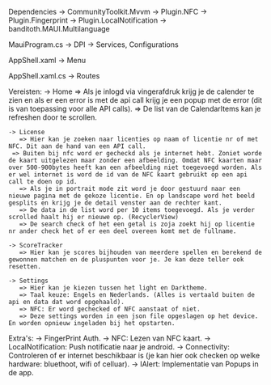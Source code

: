 Dependencies
  -> CommunityToolkit.Mvvm
  -> Plugin.NFC
  -> Plugin.Fingerprint
  -> Plugin.LocalNotification
  -> banditoth.MAUI.Multilanguage

MauiProgram.cs
  -> DPI -> Services, Configurations
  
AppShell.xaml
  -> Menu
  
AppShell.xaml.cs
  -> Routes

Vereisten:
    -> Home
       => Als je inlogd via vingerafdruk krijg je de calender te zien en als er een error is met de api call krijg je een popup met de error (dit is van toepassing voor alle API calls).
       => De list van de CalendarItems kan je refreshen door te scrollen.

    -> License
       => Hier kan je zoeken naar licenties op naam of licentie nr of met NFC. Dit aan de hand van een API call.
	 => Buiten bij nfc word er gecheckd als je internet hebt. Zoniet worde de kaart uitgelezen maar zonder een afbeelding. Omdat NFC kaarten maar over 500-900bytes heeft kan een afbeelding niet toegevoegd worden. Als er wel internet is word de id van de NFC kaart gebruikt op een api call te doen op id.
       => Als je in portrait mode zit word je door gestuurd naar een nieuwe pagina met de gekoze licentie. En op landscape word het beeld gesplits en krijg je de detail venster aan de rechter kant.
       => De data in de list word per 10 items toegevoegd. Als je verder scrolled haalt hij er nieuwe op. (RecyclerView)
       => De search check of het een getal is zoja zoekt hij op licentie nr ander check het of er een deel overeen komt met de fullname.

    -> ScoreTracker
       => Hier kan je scores bijhouden van meerdere spellen en berekend de gewonnen matchen en de pluspunten voor je. Je kan deze teller ook resetten.

    -> Settings
       => Hier kan je kiezen tussen het light en Darktheme.
       => Taal keuze: Engels en Nederlands. (Alles is vertaald buiten de api en data dat word opgehaald).
       => NFC: Er word gechecked of NFC aanstaat of niet.
       => Deze settings worden in een json file opgeslagen op het device. En worden opnieuw ingeladen bij het opstarten.

Extra's:
 -> FingerPrint Auth.
 -> NFC: Lezen van NFC kaart.
 -> LocalNotification: Push notificatie naar je android.
 -> Connectivity: Controleren of er internet beschikbaar is (je kan hier ook checken op welke hardware: bluethoot, wifi of celluar).
 -> IAlert: Implementatie van Popups in de app.

